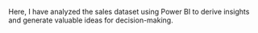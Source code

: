 Here, I have analyzed the sales dataset using Power BI to derive insights and generate valuable ideas for decision-making.
